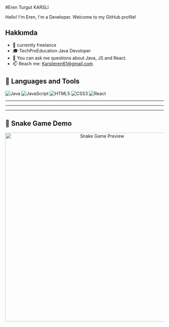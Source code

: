 #Eren Turgut KARSLI

Hello! I'm Eren, I'm a Developer. Welcome to my GitHub profile!

## Hakkımda

- 💼 currently freelance
- 🎓 TechProEducation Java Devoloper
- 💬 You can ask me questions about Java, JS and React.
- 📫 Reach me: Karslieren61@gmail.com

## 🔧 Languages ​​and Tools

![Java](https://img.shields.io/badge/Java-ED8B00?style=for-the-badge&logo=java&logoColor=white)
![JavaScript](https://img.shields.io/badge/JavaScript-F7DF1E?style=for-the-badge&logo=javascript&logoColor=black)
![HTML5](https://img.shields.io/badge/HTML5-E34F26?style=for-the-badge&logo=html5&logoColor=white)
![CSS3](https://img.shields.io/badge/CSS3-1572B6?style=for-the-badge&logo=css3&logoColor=white)
![React](https://img.shields.io/badge/React-20232A?style=for-the-badge&logo=react&logoColor=61DAFB)

---
---

---

## 🐍 Snake Game Demo

<p align="center">
  <a href="https://erenkarsli.github.io/snake-game/">
    <img 
      src="https://raw.githubusercontent.com/ErenKARSLI/snake-game/main/assets/demo.gif" 
      alt="Snake Game Preview" 
      width="600"
    />
  </a>
</p>
